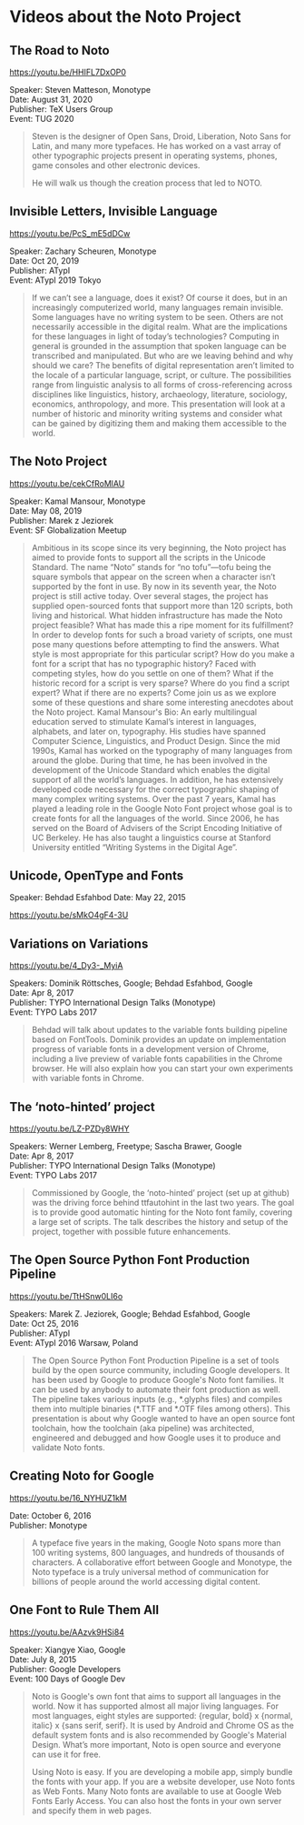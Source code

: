 # Videos about the Noto Project

## The Road to Noto

https://youtu.be/HHIFL7DxOP0

Speaker: Steven Matteson, Monotype  
Date: August 31, 2020  
Publisher: TeX Users Group  
Event: TUG 2020

> Steven is the designer of Open Sans, Droid, Liberation, Noto Sans for Latin, and many more typefaces. He has worked on a vast array of other typographic projects present in operating systems, phones, game consoles and other electronic devices.
> 
> He will walk us though the creation process that led to NOTO.

## Invisible Letters, Invisible Language

https://youtu.be/PcS_mE5dDCw

Speaker: Zachary Scheuren, Monotype  
Date: Oct 20, 2019  
Publisher: ATypI  
Event: ATypI 2019 Tokyo

> If we can’t see a language, does it exist? Of course it does, but in an increasingly computerized world, many languages remain invisible. Some languages have no writing system to be seen. Others are not necessarily accessible in the digital realm. What are the implications for these languages in light of today’s technologies? Computing in general is grounded in the assumption that spoken language can be transcribed and manipulated. But who are we leaving behind and why should we care? The benefits of digital representation aren’t limited to the locale of a particular language, script, or culture. The possibilities range from linguistic analysis to all forms of cross-referencing across disciplines like linguistics, history, archaeology, literature, sociology, economics, anthropology, and more. This presentation will look at a number of historic and minority writing systems and consider what can be gained by digitizing them and making them accessible to the world.

## The Noto Project

https://youtu.be/cekCfRoMlAU

Speaker: Kamal Mansour, Monotype  
Date: May 08, 2019  
Publisher: Marek z Jeziorek  
Event: SF Globalization Meetup

> Ambitious in its scope since its very beginning, the Noto project has aimed to provide fonts to support all the scripts in the Unicode Standard. The name “Noto” stands for “no tofu”—tofu being the square symbols that appear on the screen when a character isn’t supported by the font in use. By now in its seventh year, the Noto project is still active today. Over several stages, the project has supplied open-sourced fonts that support more than 120 scripts, both living and historical. What hidden infrastructure has made the Noto project feasible? What has made this a ripe moment for its fulfillment? In order to develop fonts for such a broad variety of scripts, one must pose many questions before attempting to find the answers. What style is most appropriate for this particular script? How do you make a font for a script that has no typographic history? Faced with competing styles, how do you settle on one of them? What if the historic record for a script is very sparse? Where do you find a script expert? What if there are no experts? Come join us as we explore some of these questions and share some interesting anecdotes about the Noto project.
> Kamal Mansour's Bio: An early multilingual education served to stimulate Kamal’s interest in languages, alphabets, and later on, typography. His studies have spanned Computer Science, Linguistics, and Product Design. Since the mid 1990s, Kamal has worked on the typography of many languages from around the globe. During that time, he has been involved in the development of the Unicode Standard which enables the digital support of all the world’s languages. In addition, he has extensively developed code necessary for the correct typographic shaping of many complex writing systems. Over the past 7 years, Kamal has played a leading role in the Google Noto Font project whose goal is to create fonts for all the languages of the world. Since 2006, he has served on the Board of Advisers of the Script Encoding Initiative of UC Berkeley. He has also taught a linguistics course at Stanford University entitled “Writing Systems in the Digital Age”.

## Unicode, OpenType and Fonts

Speaker: Behdad Esfahbod
Date: May 22, 2015

<https://youtu.be/sMkO4gF4-3U>

## Variations on Variations

<https://youtu.be/4_Dy3-_MyiA>

Speakers: Dominik Röttsches, Google; Behdad Esfahbod, Google  
Date: Apr 8, 2017  
Publisher: TYPO International Design Talks (Monotype)  
Event: TYPO Labs 2017

> Behdad will talk about updates to the variable fonts building pipeline based on FontTools. Dominik provides an update on implementation progress of variable fonts in a development version of Chrome, including a live preview of variable fonts capabilities in the Chrome browser. He will also explain how you can start your own experiments with variable fonts in Chrome.

## The ‘noto-hinted’ project

https://youtu.be/LZ-PZDy8WHY

Speakers: Werner Lemberg, Freetype; Sascha Brawer, Google  
Date: Apr 8, 2017  
Publisher: TYPO International Design Talks (Monotype)  
Event: TYPO Labs 2017

> Commissioned by Google, the ‘noto-hinted’ project (set up at github) was the driving force behind ttfautohint in the last two years.  The goal is to provide good automatic hinting for the Noto font family, covering a large set of scripts.  The talk describes the history and setup of the project, together with possible future enhancements.

## The Open Source Python Font Production Pipeline

https://youtu.be/TtHSnw0LI6o

Speakers: Marek Z. Jeziorek, Google; Behdad Esfahbod, Google  
Date: Oct 25, 2016  
Publisher: ATypI  
Event: ATypI 2016 Warsaw, Poland

> The Open Source Python Font Production Pipeline is a set of tools build by the open source community, including Google developers. It has been used by Google to produce Google's Noto font families. It can be used by anybody to automate their font production as well. The pipeline takes various inputs (e.g., \*.glyphs files) and compiles them into multiple binaries (\*.TTF and \*.OTF files among others). This presentation is about why Google wanted to have an open source font toolchain, how the toolchain (aka pipeline) was architected, engineered and debugged and how Google uses it to produce and validate Noto fonts.

## Creating Noto for Google

https://youtu.be/16_NYHUZ1kM

Date: October 6, 2016  
Publisher: Monotype

> A typeface five years in the making, Google Noto spans more than 100 writing systems, 800 languages, and hundreds of thousands of characters. A collaborative effort between Google and Monotype, the Noto typeface is a truly universal method of communication for billions of people around the world accessing digital content.

## One Font to Rule Them All

https://youtu.be/AAzvk9HSi84

Speaker: Xiangye Xiao, Google  
Date: July 8, 2015  
Publisher: Google Developers  
Event: 100 Days of Google Dev

> Noto is Google's own font that aims to support all languages in the world. Now it has supported almost all major living languages. For most languages, eight styles are supported: {regular, bold} x {normal, italic} x {sans serif, serif}. It is used by Android and Chrome OS as the default system fonts and is also recommended by Google's Material Design. What’s more important, Noto is open source and everyone can use it for free.  
>
> Using Noto is easy. If you are developing a mobile app, simply bundle the fonts with your app. If you are a website developer, use Noto fonts as Web Fonts. Many Noto fonts are available to use at Google Web Fonts Early Access. You can also host the fonts in your own server and specify them in web pages.

